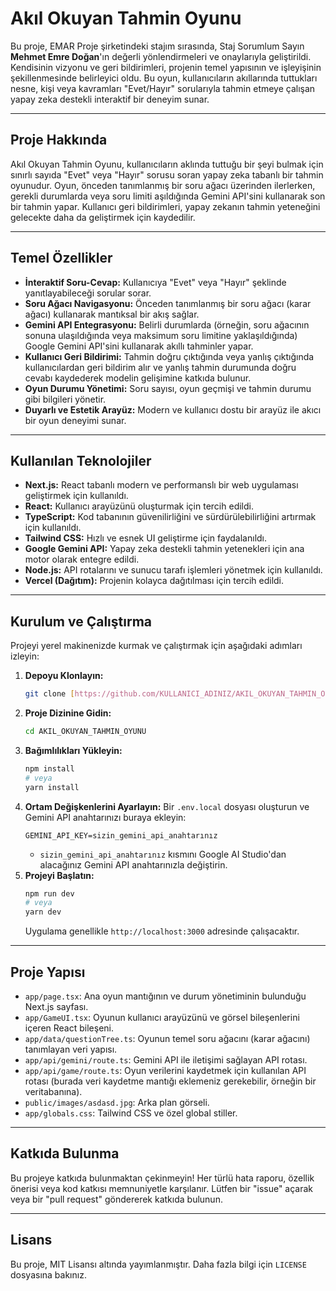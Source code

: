 # Akıl Okuyan Tahmin Oyunu

Bu proje, EMAR Proje şirketindeki stajım sırasında, Staj Sorumlum Sayın **Mehmet Emre Doğan**'ın değerli yönlendirmeleri ve onaylarıyla geliştirildi. Kendisinin vizyonu ve geri bildirimleri, projenin temel yapısının ve işleyişinin şekillenmesinde belirleyici oldu. Bu oyun, kullanıcıların akıllarında tuttukları nesne, kişi veya kavramları "Evet/Hayır" sorularıyla tahmin etmeye çalışan yapay zeka destekli interaktif bir deneyim sunar.

---

## Proje Hakkında

Akıl Okuyan Tahmin Oyunu, kullanıcıların aklında tuttuğu bir şeyi bulmak için sınırlı sayıda "Evet" veya "Hayır" sorusu soran yapay zeka tabanlı bir tahmin oyunudur. Oyun, önceden tanımlanmış bir soru ağacı üzerinden ilerlerken, gerekli durumlarda veya soru limiti aşıldığında Gemini API'sini kullanarak son bir tahmin yapar. Kullanıcı geri bildirimleri, yapay zekanın tahmin yeteneğini gelecekte daha da geliştirmek için kaydedilir.

---

## Temel Özellikler

* **İnteraktif Soru-Cevap:** Kullanıcıya "Evet" veya "Hayır" şeklinde yanıtlayabileceği sorular sorar.
* **Soru Ağacı Navigasyonu:** Önceden tanımlanmış bir soru ağacı (karar ağacı) kullanarak mantıksal bir akış sağlar.
* **Gemini API Entegrasyonu:** Belirli durumlarda (örneğin, soru ağacının sonuna ulaşıldığında veya maksimum soru limitine yaklaşıldığında) Google Gemini API'sini kullanarak akıllı tahminler yapar.
* **Kullanıcı Geri Bildirimi:** Tahmin doğru çıktığında veya yanlış çıktığında kullanıcılardan geri bildirim alır ve yanlış tahmin durumunda doğru cevabı kaydederek modelin gelişimine katkıda bulunur.
* **Oyun Durumu Yönetimi:** Soru sayısı, oyun geçmişi ve tahmin durumu gibi bilgileri yönetir.
* **Duyarlı ve Estetik Arayüz:** Modern ve kullanıcı dostu bir arayüz ile akıcı bir oyun deneyimi sunar.

---

## Kullanılan Teknolojiler

* **Next.js:** React tabanlı modern ve performanslı bir web uygulaması geliştirmek için kullanıldı.
* **React:** Kullanıcı arayüzünü oluşturmak için tercih edildi.
* **TypeScript:** Kod tabanının güvenilirliğini ve sürdürülebilirliğini artırmak için kullanıldı.
* **Tailwind CSS:** Hızlı ve esnek UI geliştirme için faydalanıldı.
* **Google Gemini API:** Yapay zeka destekli tahmin yetenekleri için ana motor olarak entegre edildi.
* **Node.js:** API rotalarını ve sunucu tarafı işlemleri yönetmek için kullanıldı.
* **Vercel (Dağıtım):** Projenin kolayca dağıtılması için tercih edildi.

---

## Kurulum ve Çalıştırma

Projeyi yerel makinenizde kurmak ve çalıştırmak için aşağıdaki adımları izleyin:

1.  **Depoyu Klonlayın:**
    ```bash
    git clone [https://github.com/KULLANICI_ADINIZ/AKIL_OKUYAN_TAHMIN_OYUNU.git](https://github.com/KULLANICI_ADINIZ/AKIL_OKUYAN_TAHMIN_OYUNU.git)
    ```
2.  **Proje Dizinine Gidin:**
    ```bash
    cd AKIL_OKUYAN_TAHMIN_OYUNU
    ```
3.  **Bağımlılıkları Yükleyin:**
    ```bash
    npm install
    # veya
    yarn install
    ```
4.  **Ortam Değişkenlerini Ayarlayın:**
    Bir `.env.local` dosyası oluşturun ve Gemini API anahtarınızı buraya ekleyin:
    ```
    GEMINI_API_KEY=sizin_gemini_api_anahtarınız
    ```
    * `sizin_gemini_api_anahtarınız` kısmını Google AI Studio'dan alacağınız Gemini API anahtarınızla değiştirin.
5.  **Projeyi Başlatın:**
    ```bash
    npm run dev
    # veya
    yarn dev
    ```
    Uygulama genellikle `http://localhost:3000` adresinde çalışacaktır.

---

## Proje Yapısı

* `app/page.tsx`: Ana oyun mantığının ve durum yönetiminin bulunduğu Next.js sayfası.
* `app/GameUI.tsx`: Oyunun kullanıcı arayüzünü ve görsel bileşenlerini içeren React bileşeni.
* `app/data/questionTree.ts`: Oyunun temel soru ağacını (karar ağacını) tanımlayan veri yapısı.
* `app/api/gemini/route.ts`: Gemini API ile iletişimi sağlayan API rotası.
* `app/api/game/route.ts`: Oyun verilerini kaydetmek için kullanılan API rotası (burada veri kaydetme mantığı eklemeniz gerekebilir, örneğin bir veritabanına).
* `public/images/asdasd.jpg`: Arka plan görseli.
* `app/globals.css`: Tailwind CSS ve özel global stiller.

---

## Katkıda Bulunma

Bu projeye katkıda bulunmaktan çekinmeyin! Her türlü hata raporu, özellik önerisi veya kod katkısı memnuniyetle karşılanır. Lütfen bir "issue" açarak veya bir "pull request" göndererek katkıda bulunun.

---

## Lisans

Bu proje, MIT Lisansı altında yayımlanmıştır. Daha fazla bilgi için `LICENSE` dosyasına bakınız.
